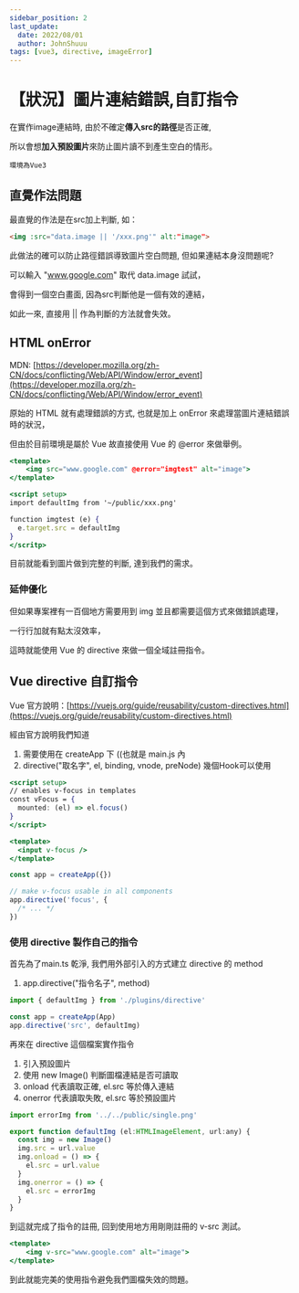 ```yaml
---
sidebar_position: 2
last_update:
  date: 2022/08/01
  author: JohnShuuu
tags: [vue3, directive, imageError]
---
```


# 【狀況】圖片連結錯誤,自訂指令

在實作image連結時, 由於不確定**傳入src的路徑**是否正確, 

所以會想**加入預設圖片**來防止圖片讀不到產生空白的情形。

`環境為Vue3`
## 直覺作法問題

最直覺的作法是在src加上判斷, 如：
```html title="最直覺的做法"
<img :src="data.image || '/xxx.png'" alt:"image">
```

此做法的確可以防止路徑錯誤導致圖片空白問題, 但如果連結本身沒問題呢?

可以輸入 "www.google.com" 取代 data.image 試試，

會得到一個空白畫面, 因為src判斷他是一個有效的連結，

如此一來, 直接用 || 作為判斷的方法就會失效。

## HTML onError
MDN: [https://developer.mozilla.org/zh-CN/docs/conflicting/Web/API/Window/error_event](https://developer.mozilla.org/zh-CN/docs/conflicting/Web/API/Window/error_event)

原始的 HTML 就有處理錯誤的方式, 也就是加上 onError 來處理當圖片連結錯誤時的狀況，

但由於目前環境是屬於 Vue 故直接使用 Vue 的 @error 來做舉例。

```jsx
<template>
	<img src="www.google.com" @error="imgtest" alt="image">
</template>

<script setup>
import defaultImg from '~/public/xxx.png'

function imgtest (e) {
  e.target.src = defaultImg
}
</scritp>
```

目前就能看到圖片做到完整的判斷, 達到我們的需求。

### 延伸優化
但如果專案裡有一百個地方需要用到 img 並且都需要這個方式來做錯誤處理，

一行行加就有點太沒效率，

這時就能使用 Vue 的 directive 來做一個全域註冊指令。

## Vue directive 自訂指令
Vue 官方說明：[https://vuejs.org/guide/reusability/custom-directives.html](https://vuejs.org/guide/reusability/custom-directives.html)

經由官方說明我們知道

1. 需要使用在 createApp 下 ((也就是 main.js 內
2. directive("取名字", el, binding, vnode, preNode) 幾個Hook可以使用

```jsx title="xxx.vue"
<script setup>
// enables v-focus in templates
const vFocus = {
  mounted: (el) => el.focus()
}
</script>

<template>
  <input v-focus />
</template>
```

```jsx title="main.ts"
const app = createApp({})

// make v-focus usable in all components
app.directive('focus', {
  /* ... */
})
```

### 使用 directive 製作自己的指令

首先為了main.ts 乾淨, 我們用外部引入的方式建立 directive 的 method

1. app.directive("指令名子", method)

```jsx title="/main.ts"
import { defaultImg } from './plugins/directive'

const app = createApp(App)
app.directive('src', defaultImg)

```

再來在 directive 這個檔案實作指令

1. 引入預設圖片
2. 使用 new Image() 判斷圖檔連結是否可讀取
3. onload 代表讀取正確, el.src 等於傳入連結
4. onerror 代表讀取失敗, el.src 等於預設圖片

```jsx title="/plugins/directive.ts"
import errorImg from '../../public/single.png'

export function defaultImg (el:HTMLImageElement, url:any) {
  const img = new Image()
  img.src = url.value
  img.onload = () => {
    el.src = url.value
  }
  img.onerror = () => {
    el.src = errorImg
  }
}
```

到這就完成了指令的註冊, 回到使用地方用剛剛註冊的 v-src 測試。

```jsx
<template>
	<img v-src="www.google.com" alt="image">
</template>
```

到此就能完美的使用指令避免我們圖檔失效的問題。